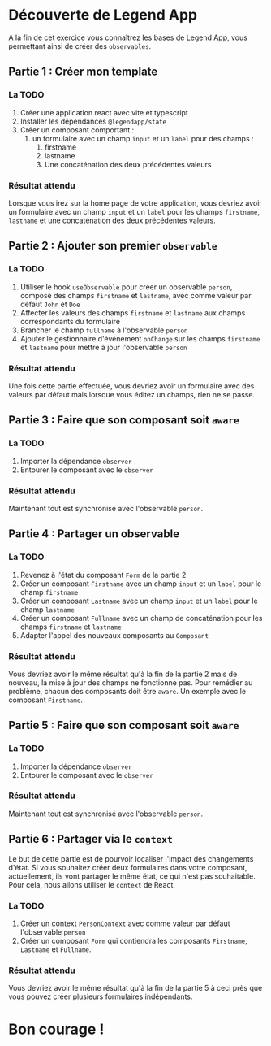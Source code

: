 # Découverte de Legend App

A la fin de cet exercice vous connaîtrez les bases de Legend App, vous permettant ainsi de créer des `observables`.

## Partie 1 : Créer mon template

### La TODO

1. Créer une application react avec vite et typescript
2. Installer les dépendances `@legendapp/state`
3. Créer un composant comportant :
   1. un formulaire avec un champ `input` et un `label` pour des champs :
      1. firstname
      2. lastname
      3. Une concaténation des deux précédentes valeurs

### Résultat attendu
Lorsque vous irez sur la home page de votre application, vous devriez avoir un formulaire avec un champ `input` et un `label` pour les champs `firstname`, `lastname` et une concaténation des deux précédentes valeurs.

## Partie 2 : Ajouter son premier `observable`

### La TODO

1. Utiliser le hook `useObservable` pour créer un observable `person`, composé des champs `firstname` et `lastname`, avec comme valeur par défaut `John` et `Doe`
2. Affecter les valeurs des champs `firstname` et `lastname` aux champs correspondants du formulaire
3. Brancher le champ `fullname` à l'observable `person`
4. Ajouter le gestionnaire d'événement `onChange` sur les champs `firstname` et `lastname` pour mettre à jour l'observable `person`

### Résultat attendu

Une fois cette partie effectuée, vous devriez avoir un formulaire avec des valeurs par défaut mais lorsque vous éditez un champs, rien ne se passe.

## Partie 3 : Faire que son composant soit `aware`

### La TODO

1. Importer la dépendance `observer`
2. Entourer le composant avec le `observer`

### Résultat attendu 

Maintenant tout est synchronisé avec l'observable `person`.

## Partie 4 : Partager un observable

### La TODO

1. Revenez à l'état du composant `Form` de la partie 2
2. Créer un composant `Firstname` avec un champ `input` et un `label` pour le champ `firstname`
3. Créer un composant `Lastname` avec un champ `input` et un `label` pour le champ `lastname`
4. Créer un composant `Fullname` avec un champ de concaténation pour les champs `firstname` et `lastname`
5. Adapter l'appel des nouveaux composants au `Composant`

### Résultat attendu

Vous devriez avoir le même résultat qu'à la fin de la partie 2 mais de nouveau, la mise à jour des champs ne fonctionne pas. Pour remédier au problème, chacun des composants doit être `aware`. Un exemple avec le composant `Firstname`.

## Partie 5 : Faire que son composant soit `aware`

### La TODO

1. Importer la dépendance `observer`
2. Entourer le composant avec le `observer`

### Résultat attendu 

Maintenant tout est synchronisé avec l'observable `person`.

## Partie 6 : Partager via le `context`

Le but de cette partie est de pourvoir localiser l'impact des changements d'état. Si vous souhaitez créer deux formulaires dans votre composant, actuellement, ils vont partager le même état, ce qui n'est pas souhaitable. Pour cela, nous allons utiliser le `context` de React.

### La TODO

1. Créer un context `PersonContext` avec comme valeur par défaut l'observable `person`
2. Créer un composant `Form` qui contiendra les composants `Firstname`, `Lastname` et `Fullname`.

### Résultat attendu

Vous devriez avoir le même résultat qu'à la fin de la partie 5 à ceci près que vous pouvez créer plusieurs formulaires indépendants.

# Bon courage !